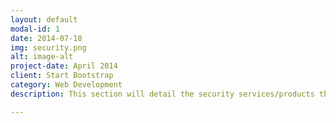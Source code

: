 ```yaml
---
layout: default
modal-id: 1
date: 2014-07-18
img: security.png
alt: image-alt
project-date: April 2014
client: Start Bootstrap
category: Web Development
description: This section will detail the security services/products the security team provide. Please check back later.

---
```

